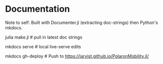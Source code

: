 # Documentation

Note to self: Built with Documenter.jl (extracting doc-strings) then Python's mkdocs.

julia make.jl # pull in latest doc strings

mkdocs serve # local live-serve edits

mkdocs gh-deploy # Push to https://jarvist.github.io/PolaronMobility.jl/

